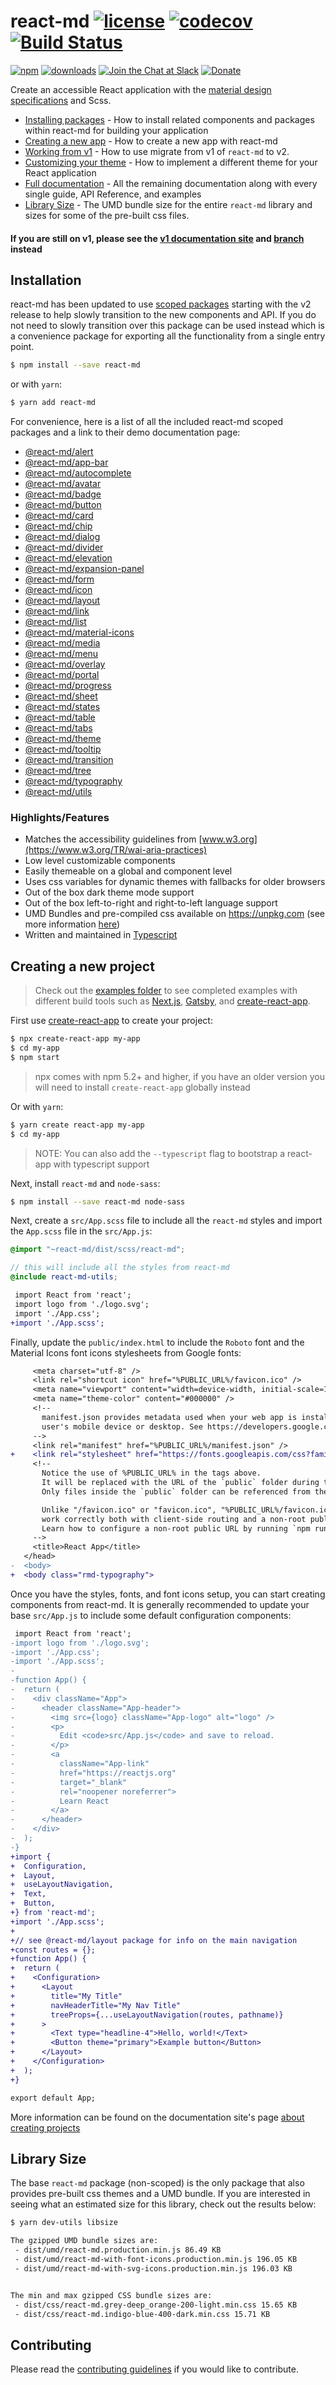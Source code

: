 # react-md [![license](https://img.shields.io/npm/l/react-md)](https://github.com/mlaursen/react-md/blob/master/LICENSE) [![codecov](https://codecov.io/gh/mlaursen/react-md/branch/master/graph/badge.svg)](https://codecov.io/gh/mlaursen/react-md) [![Build Status](https://travis-ci.org/mlaursen/react-md.svg?branch=master)](https://travis-ci.org/mlaursen/react-md)

[![npm](https://img.shields.io/npm/v/react-md)](https://www.npmjs.com/package/react-md)
[![downloads](https://img.shields.io/npm/dw/react-md)](https://www.npmjs.com/package/react-md)
[![Join the Chat at Slack](https://react-md.herokuapp.com/badge.svg)](https://react-md.herokuapp.com)
[![Donate](https://img.shields.io/badge/donate-paypal-blue.svg?style=flat-square)](https://paypal.me/mlaursen03)

Create an accessible React application with the
[material design specifications](https://material.io/design/) and Scss.

- [Installing packages](https://react-md.dev/guides/installation) - How to
  install related components and packages within react-md for building your
  application
- [Creating a new app](https://react-md.dev/guides/creating-a-new-app) - How to
  create a new app with react-md
- [Working from v1](https://react-md.dev/guides/working-with-v1) - How to use
  migrate from v1 of `react-md` to v2.
- [Customizing your theme](https://react-md.dev/guides/customizing-your-theme) -
  How to implement a different theme for your React application
- [Full documentation](https://react-md.dev) - All the remaining documentation
  along with every single guide, API Reference, and examples
- [Library Size](#library-size) - The UMD bundle size for the entire `react-md`
  library and sizes for some of the pre-built css files.

#### If you are still on v1, please see the [v1 documentation site](https://react-md.dev/v1) and [branch](../../tree/v1) instead

## Installation

react-md has been updated to use
[scoped packages](https://react-md.dev/guides/scoped-packages) starting with the
v2 release to help slowly transition to the new components and API. If you do
not need to slowly transition over this package can be used instead which is a
convenience package for exporting all the functionality from a single entry
point.

```sh
$ npm install --save react-md
```

or with `yarn`:

```sh
$ yarn add react-md
```

For convenience, here is a list of all the included react-md scoped packages and
a link to their demo documentation page:

- [@react-md/alert](https://react-md.dev/packages/alert/demos)
- [@react-md/app-bar](https://react-md.dev/packages/app-bar/demos)
- [@react-md/autocomplete](https://react-md.dev/packages/autocomplete/demos)
- [@react-md/avatar](https://react-md.dev/packages/avatar/demos)
- [@react-md/badge](https://react-md.dev/packages/badge/demos)
- [@react-md/button](https://react-md.dev/packages/button/demos)
- [@react-md/card](https://react-md.dev/packages/card/demos)
- [@react-md/chip](https://react-md.dev/packages/chip/demos)
- [@react-md/dialog](https://react-md.dev/packages/dialog/demos)
- [@react-md/divider](https://react-md.dev/packages/divider/demos)
- [@react-md/elevation](https://react-md.dev/packages/elevation/demos)
- [@react-md/expansion-panel](https://react-md.dev/packages/expansion-panel/demos)
- [@react-md/form](https://react-md.dev/packages/form/demos)
- [@react-md/icon](https://react-md.dev/packages/icon/demos)
- [@react-md/layout](https://react-md.dev/packages/layout/demos)
- [@react-md/link](https://react-md.dev/packages/link/demos)
- [@react-md/list](https://react-md.dev/packages/list/demos)
- [@react-md/material-icons](https://react-md.dev/packages/material-icons/demos)
- [@react-md/media](https://react-md.dev/packages/media/demos)
- [@react-md/menu](https://react-md.dev/packages/menu/demos)
- [@react-md/overlay](https://react-md.dev/packages/overlay/demos)
- [@react-md/portal](https://react-md.dev/packages/portal/demos)
- [@react-md/progress](https://react-md.dev/packages/progress/demos)
- [@react-md/sheet](https://react-md.dev/packages/sheet/demos)
- [@react-md/states](https://react-md.dev/packages/states/demos)
- [@react-md/table](https://react-md.dev/packages/table/demos)
- [@react-md/tabs](https://react-md.dev/packages/tabs/demos)
- [@react-md/theme](https://react-md.dev/packages/theme/demos)
- [@react-md/tooltip](https://react-md.dev/packages/tooltip/demos)
- [@react-md/transition](https://react-md.dev/packages/transition/demos)
- [@react-md/tree](https://react-md.dev/packages/tree/demos)
- [@react-md/typography](https://react-md.dev/packages/typography/demos)
- [@react-md/utils](https://react-md.dev/packages/utils/demos)

### Highlights/Features

- Matches the accessibility guidelines from
  [www.w3.org](https://www.w3.org/TR/wai-aria-practices)
- Low level customizable components
- Easily themeable on a global and component level
- Uses css variables for dynamic themes with fallbacks for older browsers
- Out of the box dark theme mode support
- Out of the box left-to-right and right-to-left language support
- UMD Bundles and pre-compiled css available on https://unpkg.com (see more
  information
  [here](https://react-md.dev/guides/advanced-installation#using-the-cdn-hosted-pre-compiled-themes))
- Written and maintained in [Typescript]

## Creating a new project

> Check out the [examples folder](./examples) to see completed examples with
> different build tools such as [Next.js], [Gatsby], and [create-react-app].

First use [create-react-app] to create your project:

```sh
$ npx create-react-app my-app
$ cd my-app
$ npm start
```

> npx comes with npm 5.2+ and higher, if you have an older version you will need
> to install `create-react-app` globally instead

Or with `yarn`:

```sh
$ yarn create react-app my-app
$ cd my-app
```

> NOTE: You can also add the `--typescript` flag to bootstrap a react-app with
> typescript support

Next, install `react-md` and `node-sass`:

```sh
$ npm install --save react-md node-sass
```

Next, create a `src/App.scss` file to include all the `react-md` styles and
import the `App.scss` file in the `src/App.js`:

```scss
@import "~react-md/dist/scss/react-md";

// this will include all the styles from react-md
@include react-md-utils;
```

```diff
 import React from 'react';
 import logo from './logo.svg';
 import './App.css';
+import './App.scss';
```

Finally, update the `public/index.html` to include the `Roboto` font and the
Material Icons font icons stylesheets from Google fonts:

```diff
     <meta charset="utf-8" />
     <link rel="shortcut icon" href="%PUBLIC_URL%/favicon.ico" />
     <meta name="viewport" content="width=device-width, initial-scale=1" />
     <meta name="theme-color" content="#000000" />
     <!--
       manifest.json provides metadata used when your web app is installed on a
       user's mobile device or desktop. See https://developers.google.com/web/fundamentals/web-app-manifest/
     -->
     <link rel="manifest" href="%PUBLIC_URL%/manifest.json" />
+    <link rel="stylesheet" href="https://fonts.googleapis.com/css?family=Roboto:300,400,500,700|Material+Icons">
     <!--
       Notice the use of %PUBLIC_URL% in the tags above.
       It will be replaced with the URL of the `public` folder during the build.
       Only files inside the `public` folder can be referenced from the HTML.

       Unlike "/favicon.ico" or "favicon.ico", "%PUBLIC_URL%/favicon.ico" will
       work correctly both with client-side routing and a non-root public URL.
       Learn how to configure a non-root public URL by running `npm run build`.
     -->
     <title>React App</title>
   </head>
-  <body>
+  <body class="rmd-typography">
```

Once you have the styles, fonts, and font icons setup, you can start creating
components from react-md. It is generally recommended to update your base
`src/App.js` to include some default configuration components:

```diff
 import React from 'react';
-import logo from './logo.svg';
-import './App.css';
-import './App.scss';
-
-function App() {
-  return (
-    <div className="App">
-      <header className="App-header">
-        <img src={logo} className="App-logo" alt="logo" />
-        <p>
-          Edit <code>src/App.js</code> and save to reload.
-        </p>
-        <a
-          className="App-link"
-          href="https://reactjs.org"
-          target="_blank"
-          rel="noopener noreferrer">
-          Learn React
-        </a>
-      </header>
-    </div>
-  );
-}
+import {
+  Configuration,
+  Layout,
+  useLayoutNavigation,
+  Text,
+  Button,
+} from 'react-md';
+import './App.scss';
+
+// see @react-md/layout package for info on the main navigation
+const routes = {};
+function App() {
+  return (
+    <Configuration>
+      <Layout
+        title="My Title"
+        navHeaderTitle="My Nav Title"
+        treeProps={...useLayoutNavigation(routes, pathname)}
+      >
+        <Text type="headline-4">Hello, world!</Text>
+        <Button theme="primary">Example button</Button>
+      </Layout>
+    </Configuration>
+  );
+}

export default App;
```

More information can be found on the documentation site's page
[about creating projects](https://react-md.dev/guides/installation)

## Library Size

The base `react-md` package (non-scoped) is the only package that also provides
pre-built css themes and a UMD bundle. If you are interested in seeing what an
estimated size for this library, check out the results below:

```sh
$ yarn dev-utils libsize

The gzipped UMD bundle sizes are:
 - dist/umd/react-md.production.min.js 86.49 KB
 - dist/umd/react-md-with-font-icons.production.min.js 196.05 KB
 - dist/umd/react-md-with-svg-icons.production.min.js 196.03 KB


The min and max gzipped CSS bundle sizes are:
 - dist/css/react-md.grey-deep_orange-200-light.min.css 15.65 KB
 - dist/css/react-md.indigo-blue-400-dark.min.css 15.71 KB
```

## Contributing

Please read the [contributing guidelines](./.github/CONTRIBUTING.md) if you
would like to contribute.

[typescript]: https://www.typescriptlang.org/
[next.js]: https://nextjs.org/
[gatsby]: https://www.gatsbyjs.org
[create-react-app]:
  https://facebook.github.io/create-react-app/docs/getting-started
